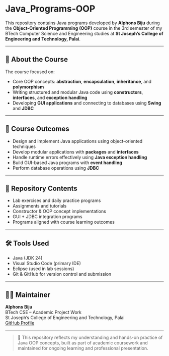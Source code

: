 # Java_Programs-OOP

This repository contains Java programs developed by **Alphons Biju** during the **Object-Oriented Programming (OOP)** course in the 3rd semester of my BTech Computer Science and Engineering studies at **St Joseph’s College of Engineering and Technology, Palai**.

---

## 📘 About the Course

The course focused on:
- Core OOP concepts: **abstraction**, **encapsulation**, **inheritance**, and **polymorphism**
- Writing structured and modular Java code using **constructors**, **interfaces**, and **exception handling**
- Developing **GUI applications** and connecting to databases using **Swing** and **JDBC**

---

## 🎯 Course Outcomes

- Design and implement Java applications using object-oriented techniques  
- Develop modular applications with **packages** and **interfaces**  
- Handle runtime errors effectively using **Java exception handling**  
- Build GUI-based Java programs with **event handling**  
- Perform database operations using **JDBC**

---

## 📁 Repository Contents

- Lab exercises and daily practice programs  
- Assignments and tutorials  
- Constructor & OOP concept implementations  
- GUI + JDBC integration programs  
- Programs aligned with course learning outcomes

---

## 🛠 Tools Used

- Java (JDK 24)  
- Visual Studio Code (primary IDE)  
- Eclipse (used in lab sessions)  
- Git & GitHub for version control and submission

---

## 👨‍💻 Maintainer

**Alphons Biju**  
BTech CSE – Academic Project Work  
St Joseph’s College of Engineering and Technology, Palai  
[GitHub Profile](https://github.com/alphonsbiju7)

---

> 📌 This repository reflects my understanding and hands-on practice of Java OOP concepts, built as part of academic coursework and maintained for ongoing learning and professional presentation.
